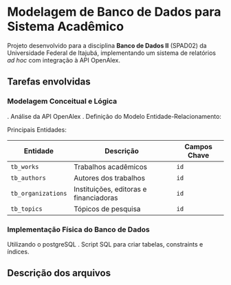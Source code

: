 # Modelagem de Banco de Dados para Sistema Acadêmico
Projeto desenvolvido para a disciplina **Banco de Dados II** (SPAD02) da Universidade Federal de Itajubá, implementando um sistema de relatórios *ad hoc* com integração à API OpenAlex.

## Tarefas envolvidas

### Modelagem Conceitual e Lógica
. Análise da API OpenAlex
. Definição do Modelo Entidade-Relacionamento:

Principais Entidades:
  
| Entidade          | Descrição                                 | Campos Chave |
|-------------------|-------------------------------------------|--------------|
| `tb_works`        | Trabalhos acadêmicos                      | `id`         |
| `tb_authors`      | Autores dos trabalhos                     | `id`         |
| `tb_organizations`| Instituições, editoras e financiadoras    | `id`         |
| `tb_topics`       | Tópicos de pesquisa                       | `id`         |

### Implementação Física do Banco de Dados
Utilizando o postgreSQL
. Script SQL para criar tabelas, constraints e índices.

## Descrição dos arquivos
